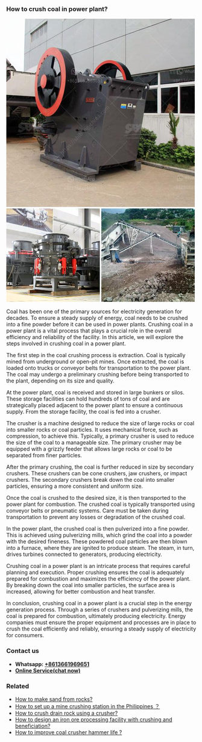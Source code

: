 <h3>How to crush coal in power plant?</h3><img src='1701745184.jpg' alt=''><p>Coal has been one of the primary sources for electricity generation for decades. To ensure a steady supply of energy, coal needs to be crushed into a fine powder before it can be used in power plants. Crushing coal in a power plant is a vital process that plays a crucial role in the overall efficiency and reliability of the facility. In this article, we will explore the steps involved in crushing coal in a power plant.</p><p>The first step in the coal crushing process is extraction. Coal is typically mined from underground or open-pit mines. Once extracted, the coal is loaded onto trucks or conveyor belts for transportation to the power plant. The coal may undergo a preliminary crushing before being transported to the plant, depending on its size and quality.</p><p>At the power plant, coal is received and stored in large bunkers or silos. These storage facilities can hold hundreds of tons of coal and are strategically placed adjacent to the power plant to ensure a continuous supply. From the storage facility, the coal is fed into a crusher.</p><p>The crusher is a machine designed to reduce the size of large rocks or coal into smaller rocks or coal particles. It uses mechanical force, such as compression, to achieve this. Typically, a primary crusher is used to reduce the size of the coal to a manageable size. The primary crusher may be equipped with a grizzly feeder that allows large rocks or coal to be separated from finer particles.</p><p>After the primary crushing, the coal is further reduced in size by secondary crushers. These crushers can be cone crushers, jaw crushers, or impact crushers. The secondary crushers break down the coal into smaller particles, ensuring a more consistent and uniform size.</p><p>Once the coal is crushed to the desired size, it is then transported to the power plant for combustion. The crushed coal is typically transported using conveyor belts or pneumatic systems. Care must be taken during transportation to prevent any losses or degradation of the crushed coal.</p><p>In the power plant, the crushed coal is then pulverized into a fine powder. This is achieved using pulverizing mills, which grind the coal into a powder with the desired fineness. These powdered coal particles are then blown into a furnace, where they are ignited to produce steam. The steam, in turn, drives turbines connected to generators, producing electricity.</p><p>Crushing coal in a power plant is an intricate process that requires careful planning and execution. Proper crushing ensures the coal is adequately prepared for combustion and maximizes the efficiency of the power plant. By breaking down the coal into smaller particles, the surface area is increased, allowing for better combustion and heat transfer.</p><p>In conclusion, crushing coal in a power plant is a crucial step in the energy generation process. Through a series of crushers and pulverizing mills, the coal is prepared for combustion, ultimately producing electricity. Energy companies must ensure the proper equipment and processes are in place to crush the coal efficiently and reliably, ensuring a steady supply of electricity for consumers.</p><h3>Contact us</h3><ul><li><strong>Whatsapp:&nbsp;<a href="https://wa.me/8613661969651">+8613661969651</a></strong></li><li><a href="https://swt.shibang-china.com/?git&amp;zhl&amp;How to crush coal in power plant"><strong>Online Service(chat now)</strong></a></li></ul><h3>Related</h3><ul><li><a href='How to make sand from rocks.md'>How to make sand from rocks?</a></li><li><a href='How to set up a mine crushing station in the Philippines ？.md'>How to set up a mine crushing station in the Philippines ？</a></li><li><a href='How to crush drain rock using a crusher.md'>How to crush drain rock using a crusher?</a></li><li><a href='How to design an iron ore processing facility with crushing and beneficiation.md'>How to design an iron ore processing facility with crushing and beneficiation?</a></li><li><a href='How to improve coal crusher hammer life .md'>How to improve coal crusher hammer life ?</a></li></ul>
